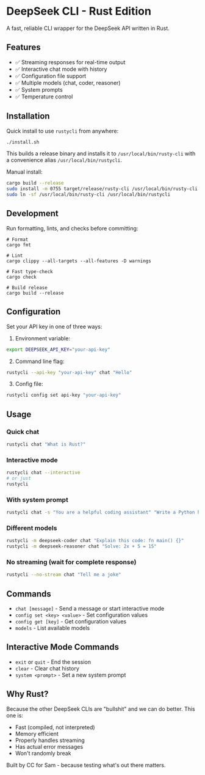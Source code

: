# DeepSeek CLI - Rust Edition

A fast, reliable CLI wrapper for the DeepSeek API written in Rust.

## Features

- ✅ Streaming responses for real-time output
- ✅ Interactive chat mode with history
- ✅ Configuration file support
- ✅ Multiple models (chat, coder, reasoner)
- ✅ System prompts
- ✅ Temperature control

## Installation

Quick install to use `rustycli` from anywhere:

```bash
./install.sh
```

This builds a release binary and installs it to `/usr/local/bin/rusty-cli` with a convenience alias `/usr/local/bin/rustycli`.

Manual install:

```bash
cargo build --release
sudo install -m 0755 target/release/rusty-cli /usr/local/bin/rusty-cli
sudo ln -sf /usr/local/bin/rusty-cli /usr/local/bin/rustycli
```

## Development

Run formatting, lints, and checks before committing:

```
# Format
cargo fmt

# Lint
cargo clippy --all-targets --all-features -D warnings

# Fast type-check
cargo check

# Build release
cargo build --release
```

## Configuration

Set your API key in one of three ways:

1. Environment variable:
```bash
export DEEPSEEK_API_KEY="your-api-key"
```

2. Command line flag:
```bash
rustycli --api-key "your-api-key" chat "Hello"
```

3. Config file:
```bash
rustycli config set api-key "your-api-key"
```

## Usage

### Quick chat
```bash
rustycli chat "What is Rust?"
```

### Interactive mode
```bash
rustycli chat --interactive
# or just
rustycli
```

### With system prompt
```bash
rustycli chat -s "You are a helpful coding assistant" "Write a Python hello world"
```

### Different models
```bash
rustycli -m deepseek-coder chat "Explain this code: fn main() {}"
rustycli -m deepseek-reasoner chat "Solve: 2x + 5 = 15"
```

### No streaming (wait for complete response)
```bash
rustycli --no-stream chat "Tell me a joke"
```

## Commands

- `chat [message]` - Send a message or start interactive mode
- `config set <key> <value>` - Set configuration values
- `config get [key]` - Get configuration values
- `models` - List available models

## Interactive Mode Commands

- `exit` or `quit` - End the session
- `clear` - Clear chat history
- `system <prompt>` - Set a new system prompt

## Why Rust?

Because the other DeepSeek CLIs are "bullshit" and we can do better. This one is:
- Fast (compiled, not interpreted)
- Memory efficient
- Properly handles streaming
- Has actual error messages
- Won't randomly break

Built by CC for Sam - because testing what's out there matters.
